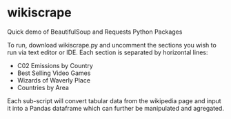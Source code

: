 # wikiscrape
Quick demo of BeautifulSoup and Requests Python Packages

To run, download wikiscrape.py and uncomment the sections you wish to run via text editor or IDE. 
Each section is separated by horizontal lines:
* C02 Emissions by Country
* Best Selling Video Games
* Wizards of Waverly Place
* Countries by Area

Each sub-script will convert tabular data from the wikipedia page and input it into a Pandas dataframe which can further be manipulated and agregated.
